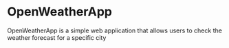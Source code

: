 # OpenWeatherApp
OpenWeatherApp is a simple web application that allows users to check the weather forecast for a specific city
